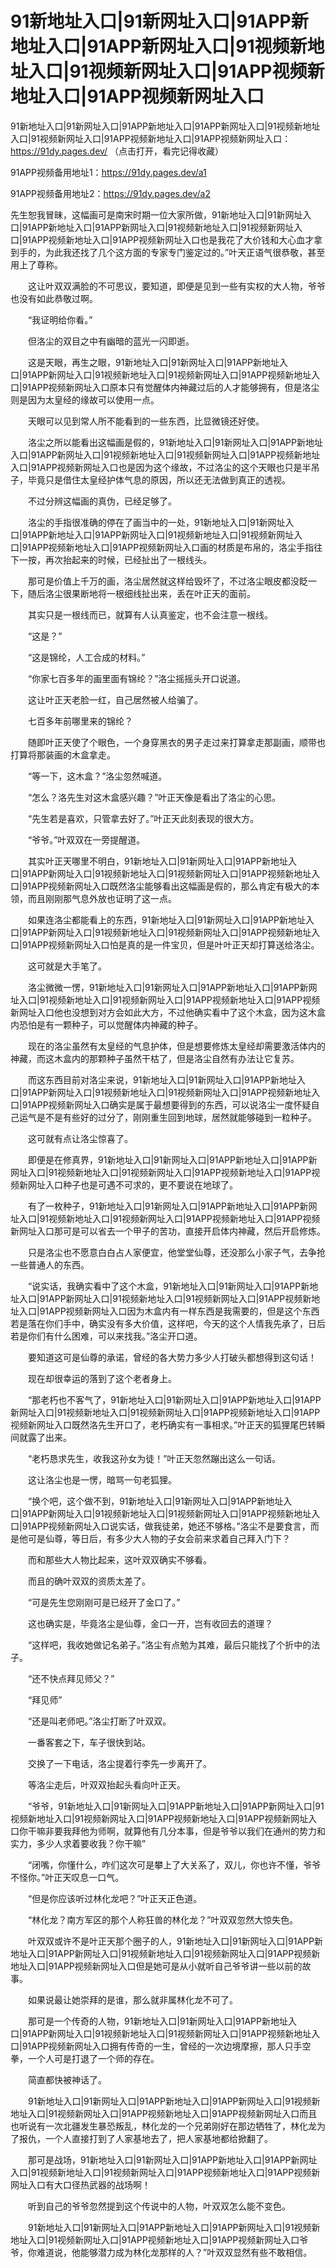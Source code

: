 # 91新地址入口|91新网址入口|91APP新地址入口|91APP新网址入口|91视频新地址入口|91视频新网址入口|91APP视频新地址入口|91APP视频新网址入口




91新地址入口|91新网址入口|91APP新地址入口|91APP新网址入口|91视频新地址入口|91视频新网址入口|91APP视频新地址入口|91APP视频新网址入口：https://91dy.pages.dev/ （点击打开，看完记得收藏）

91APP视频备用地址1：https://91dy.pages.dev/a1

91APP视频备用地址2：https://91dy.pages.dev/a2







先生恕我冒昧，这幅画可是南宋时期一位大家所做，91新地址入口|91新网址入口|91APP新地址入口|91APP新网址入口|91视频新地址入口|91视频新网址入口|91APP视频新地址入口|91APP视频新网址入口也是我花了大价钱和大心血才拿到手的，为此我还找了几个这方面的专家专门鉴定过的。”叶天正语气很恭敬，甚至用上了尊称。

　　这让叶双双满脸的不可思议，要知道，即便是见到一些有实权的大人物，爷爷也没有如此恭敬过啊。

　　“我证明给你看。”

　　但洛尘的双目之中有幽暗的蓝光一闪即逝。

　　这是天眼，再生之眼，91新地址入口|91新网址入口|91APP新地址入口|91APP新网址入口|91视频新地址入口|91视频新网址入口|91APP视频新地址入口|91APP视频新网址入口原本只有觉醒体内神藏过后的人才能够拥有，但是洛尘则是因为太皇经的缘故可以使用一点。

　　天眼可以见到常人所不能看到的一些东西，比显微镜还好使。

　　洛尘之所以能看出这幅画是假的，91新地址入口|91新网址入口|91APP新地址入口|91APP新网址入口|91视频新地址入口|91视频新网址入口|91APP视频新地址入口|91APP视频新网址入口也是因为这个缘故，不过洛尘的这个天眼也只是半吊子，毕竟只是借住太皇经护体气息的原因，所以还无法做到真正的透视。

　　不过分辨这幅画的真伪，已经足够了。

　　洛尘的手指很准确的停在了画当中的一处，91新地址入口|91新网址入口|91APP新地址入口|91APP新网址入口|91视频新地址入口|91视频新网址入口|91APP视频新地址入口|91APP视频新网址入口画的材质是布帛的，洛尘手指往下一按，再次抬起来的时候，已经扯出了一根线头。

　　那可是价值上千万的画，洛尘居然就这样给毁坏了，不过洛尘眼皮都没眨一下，随后洛尘很果断地将一根细线扯出来，丢在叶正天的面前。

　　其实只是一根线而已，就算有人认真鉴定，也不会注意一根线。

　　“这是？”

　　“这是锦纶，人工合成的材料。”

　　“你家七百多年的画里面有锦纶？”洛尘摇摇头开口说道。

　　这让叶正天老脸一红，自己居然被人给骗了。

　　七百多年前哪里来的锦纶？

　　随即叶正天使了个眼色，一个身穿黑衣的男子走过来打算拿走那副画，顺带也打算将那装画的木盒拿走。

　　“等一下，这木盒？”洛尘忽然喊道。

　　“怎么？洛先生对这木盒感兴趣？”叶正天像是看出了洛尘的心思。

　　“先生若是喜欢，只管拿去好了。”叶正天此刻表现的很大方。

　　“爷爷。”叶双双在一旁提醒道。

　　其实叶正天哪里不明白，91新地址入口|91新网址入口|91APP新地址入口|91APP新网址入口|91视频新地址入口|91视频新网址入口|91APP视频新地址入口|91APP视频新网址入口既然洛尘能够看出这幅画是假的，那么肯定有极大的本领，而且刚刚那气息外放也证明了这一点。

　　如果连洛尘都能看上的东西，91新地址入口|91新网址入口|91APP新地址入口|91APP新网址入口|91视频新地址入口|91视频新网址入口|91APP视频新地址入口|91APP视频新网址入口怕是真的是一件宝贝，但是叶叶正天却打算送给洛尘。

　　这可就是大手笔了。

　　洛尘微微一愣，91新地址入口|91新网址入口|91APP新地址入口|91APP新网址入口|91视频新地址入口|91视频新网址入口|91APP视频新地址入口|91APP视频新网址入口他也没想到对方会如此大方，不过他确实看中了这个木盒，因为这木盒内恐怕是有一颗种子，可以觉醒体内神藏的种子。

　　现在的洛尘虽然有太皇经的气息护体，但是想要修炼太皇经却需要激活体内的神藏，而这木盒内的那颗种子虽然干枯了，但是洛尘自然有办法让它复苏。

　　而这东西目前对洛尘来说，91新地址入口|91新网址入口|91APP新地址入口|91APP新网址入口|91视频新地址入口|91视频新网址入口|91APP视频新地址入口|91APP视频新网址入口确实是属于最想要得到的东西，可以说洛尘一度怀疑自己运气是不是有些好的过分了，刚刚重生回到地球，居然就能够碰到一粒种子。

　　这可就有点让洛尘惊喜了。

　　即便是在修真界，91新地址入口|91新网址入口|91APP新地址入口|91APP新网址入口|91视频新地址入口|91视频新网址入口|91APP视频新地址入口|91APP视频新网址入口种子也是可遇不可求的，更不要说在地球了。

　　有了一枚种子，91新地址入口|91新网址入口|91APP新地址入口|91APP新网址入口|91视频新地址入口|91视频新网址入口|91APP视频新地址入口|91APP视频新网址入口那可是可以省去一个甲子的苦功，直接开启体内神藏，然后开启修炼。

　　只是洛尘也不愿意白白占人家便宜，他堂堂仙尊，还没那么小家子气，去争抢一些普通人的东西。

　　“说实话，我确实看中了这个木盒，91新地址入口|91新网址入口|91APP新地址入口|91APP新网址入口|91视频新地址入口|91视频新网址入口|91APP视频新地址入口|91APP视频新网址入口因为木盒内有一样东西是我需要的，但是这个东西若是落在你们手中，确实没有多大价值，这样吧，今天的这个人情我先承了，日后若是你们有什么困难，可以来找我。”洛尘开口道。

　　要知道这可是仙尊的承诺，曾经的各大势力多少人打破头都想得到这句话！

　　现在却很幸运的落到了这个老者身上。

　　“那老朽也不客气了，91新地址入口|91新网址入口|91APP新地址入口|91APP新网址入口|91视频新地址入口|91视频新网址入口|91APP视频新地址入口|91APP视频新网址入口既然洛先生开口了，老朽确实有一事相求。”叶正天的狐狸尾巴转瞬间就露了出来。

　　“老朽恳求先生，收我这孙女为徒！”叶正天忽然蹦出这么一句话。

　　这让洛尘也是一愣，暗骂一句老狐狸。

　　“换个吧，这个做不到，91新地址入口|91新网址入口|91APP新地址入口|91APP新网址入口|91视频新地址入口|91视频新网址入口|91APP视频新地址入口|91APP视频新网址入口说实话，做我徒弟，她还不够格。”洛尘不是要食言，而是他可是仙尊，等日后，有多少大人物的子女会前来求着自己拜入门下？

　　而和那些大人物比起来，这叶双双确实不够看。

　　而且的确叶双双的资质太差了。

　　“可是先生您刚刚可是已经开了金口了。”

　　这也确实是，毕竟洛尘是仙尊，金口一开，岂有收回去的道理？

　　“这样吧，我收她做记名弟子。”洛尘有点勉为其难，最后只能找了个折中的法子。

　　“还不快点拜见师父？”

　　“拜见师”

　　“还是叫老师吧。”洛尘打断了叶双双。

　　一番客套之下，车子很快到站。

　　交换了一下电话，洛尘提着行李先一步离开了。

　　等洛尘走后，叶双双抬起头看向叶正天。

　　“爷爷，91新地址入口|91新网址入口|91APP新地址入口|91APP新网址入口|91视频新地址入口|91视频新网址入口|91APP视频新地址入口|91APP视频新网址入口你干嘛非要我拜他为师啊，就算他有几分本事，但是爷爷以我们在通州的势力和实力，多少人求着要收我？你干嘛”

　　“闭嘴，你懂什么，咋们这次可是攀上了大关系了，双儿，你也许不懂，爷爷不怪你。”叶正天叹息一口气。

　　“但是你应该听过林化龙吧？”叶正天正色道。

　　“林化龙？南方军区的那个人称狂兽的林化龙？”叶双双忽然大惊失色。

　　叶双双或许不是叶正天那个圈子的人，91新地址入口|91新网址入口|91APP新地址入口|91APP新网址入口|91视频新地址入口|91视频新网址入口|91APP视频新地址入口|91APP视频新网址入口但是她可是从小就听自己爷爷讲一些以前的故事。

　　如果说最让她崇拜的是谁，那么就非属林化龙不可了。

　　那可是一个传奇的人物，91新地址入口|91新网址入口|91APP新地址入口|91APP新网址入口|91视频新地址入口|91视频新网址入口|91APP视频新地址入口|91APP视频新网址入口拥有传奇的一生，曾经的一次边境摩擦，那人只手空拳，一个人可是打退了一个师的存在。

　　简直都快被神话了。

　　91新地址入口|91新网址入口|91APP新地址入口|91APP新网址入口|91视频新地址入口|91视频新网址入口|91APP视频新地址入口|91APP视频新网址入口而且也听说有一次北疆发生暴恐叛乱，林化龙的一个兄弟刚好在那边牺牲了，林化龙为了报仇，一个人直接打到了人家基地去了，把人家基地都给掀翻了。

　　那可是战场，91新地址入口|91新网址入口|91APP新地址入口|91APP新网址入口|91视频新地址入口|91视频新网址入口|91APP视频新地址入口|91APP视频新网址入口有大口径热武器的战场啊！

　　听到自己的爷爷忽然提到这个传说中的人物，叶双双怎么能不变色。

　　91新地址入口|91新网址入口|91APP新地址入口|91APP新网址入口|91视频新地址入口|91视频新网址入口|91APP视频新地址入口|91APP视频新网址入口爷爷，你难道说，他能够潜力成为林化龙那样的人？”叶双双显然有些不敢相信。

